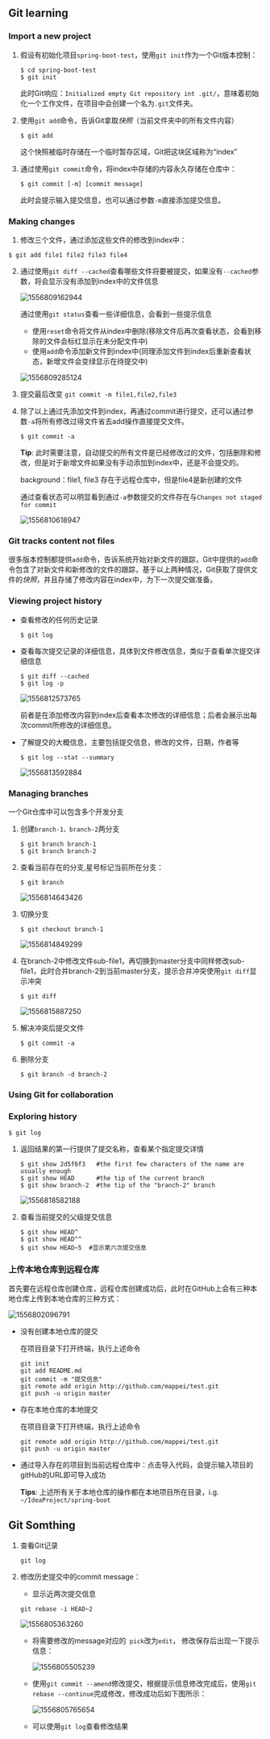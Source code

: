 ## Git learning

### Import a new project

1. 假设有初始化项目``spring-boot-test``，使用``git init``作为一个Git版本控制：

   ```shell
   $ cd spring-boot-test
   $ git init
   ```

   此时Git响应：``Initialized empty Git repository int .git/``，意味着初始化一个工作文件，在项目中会创建一个名为``.git``文件夹。

2. 使用``git add``命令，告诉Git拿取*快照*（当前文件夹中的所有文件内容）

   ```shell 
   $ git add 
   ```

   这个快照被临时存储在一个临时暂存区域，Git把这块区域称为“index”

3. 通过使用``git commit``命令，将index中存储的内容永久存储在仓库中：

   ```shell
   $ git commit [-m] [commit message]
   ```

   此时会提示输入提交信息，也可以通过参数``-m``直接添加提交信息。

### Making changes

1. 修改三个文件，通过添加这些文件的修改到index中：

```shell
$ git add file1 file2 file3 file4
```

2. 通过使用``git diff --cached``查看哪些文件将要被提交，如果没有``--cached``参数，将会显示没有添加到index中的文件信息

   ![1556809162944](/home/mappei/.config/Typora/typora-user-images/1556809162944.png)

   通过使用``git status``查看一些详细信息，会看到一些提示信息

   - 使用``reset``命令将文件从index中删除(移除文件后再次查看状态，会看到移除的文件会标红显示在未分配文件中)
   - 使用``add``命令添加新文件到index中(同理添加文件到index后重新查看状态，新增文件会变绿显示在待提交中)

   ![1556809285124](/home/mappei/.config/Typora/typora-user-images/1556809285124.png)

3. 提交最后改变 ``git commit -m file1,file2,file3 ``

4. 除了以上通过先添加文件到index，再通过commit进行提交，还可以通过参数``-a``将所有修改过得文件省去add操作直接提交文件。

   ```shell
   $ git commit -a
   ```

   **Tip**: 此时需要注意，自动提交的所有文件是已经修改过的文件，包括删除和修改，但是对于新增文件如果没有手动添加到index中，还是不会提交的。

   background：file1, file3  存在于远程仓库中，但是file4是新创建的文件

   通过查看状态可以明显看到通过``-a``参数提交的文件存在与``Changes not staged for commit``

   ![1556810618947](/home/mappei/.config/Typora/typora-user-images/1556810618947.png)

### Git tracks content not files

很多版本控制都提供``add``命令，告诉系统开始对新文件的跟踪，Git中提供的``add``命令包含了对新文件和新修改的文件的跟踪，基于以上两种情况，Git获取了提供文件的*快照*，并且存储了修改内容在index中，为下一次提交做准备。

### Viewing project history

- 查看修改的任何历史记录

  ```shell
  $ git log
  ```

- 查看每次提交记录的详细信息，具体到文件修改信息，类似于查看单次提交详细信息

  ```shell
  $ git diff --cached
  $ git log -p
  ```

  ![1556812573765](/home/mappei/.config/Typora/typora-user-images/1556812573765.png)

  前者是在添加修改内容到index后查看本次修改的详细信息；后者会展示出每次commit所修改的详细信息。

- 了解提交的大概信息，主要包括提交信息，修改的文件，日期，作者等

  ```shell
  $ git log --stat --summary
  ```

  ![1556813592884](/home/mappei/.config/Typora/typora-user-images/1556813592884.png)

### Managing branches

一个Git仓库中可以包含多个开发分支

1. 创建``branch-1，branch-2``两分支

   ```she
   $ git branch branch-1
   $ git branch branch-2
   ```

2. 查看当前存在的分支,星号标记当前所在分支：

   ```shell
   $ git branch
   ```

   ![1556814643426](/home/mappei/.config/Typora/typora-user-images/1556814643426.png)

3. 切换分支

   ```shell
   $ git checkout branch-1
   ```

   ![1556814849299](/home/mappei/.config/Typora/typora-user-images/1556814849299.png)

4. 在branch-2中修改文件sub-file1，再切换到master分支中同样修改sub-file1，此时合并branch-2到当前master分支，提示合并冲突使用``git diff``显示冲突

   ```shell
   $ git diff
   ```

   ![1556815887250](/home/mappei/.config/Typora/typora-user-images/1556815887250.png)

5. 解决冲突后提交文件

   ```shell
   $ git commit -a
   ```

6. 删除分支

   ```shell
   $ git branch -d branch-2
   ```

### Using Git for collaboration

### Exploring history

```shell
$ git log
```

1. 返回结果的第一行提供了提交名称，查看某个指定提交详情

   ```shell
   $ git show 2d5f6f3   #the first few characters of the name are usually enough
   $ git show HEAD      #the tip of the current branch
   $ git show branch-2  #the tip of the "branch-2" branch
   ```

   ![1556818582188](/home/mappei/.config/Typora/typora-user-images/1556818582188.png)

2. 查看当前提交的父级提交信息

   ```shell
   $ git show HEAD^
   $ git show HEAD^^
   $ git show HEAD~5  #显示第六次提交信息
   ```

### 上传本地仓库到远程仓库

首先要在远程仓库创建仓库，远程仓库创建成功后，此时在GitHub上会有三种本地仓库上传到本地仓库的三种方式：

![1556802096791](/home/mappei/.config/Typora/typora-user-images/1556802096791.png)

- 没有创建本地仓库的提交

  在项目目录下打开终端，执行上述命令

  ```shell
  git init
  git add README.md
  git commit -m "提交信息"
  git remote add origin http://github.com/mappei/test.git
  git push -u origin master
  ```

- 存在本地仓库的本地提交

  在项目目录下打开终端，执行上述命令

  ```shell
  git remote add origin http://github.com/mappei/test.git
  git push -u origin master
  ```

- 通过导入存在的项目到当前远程仓库中：点击导入代码，会提示输入项目的gitHub的URL即可导入成功

  **Tips**: 上述所有关于本地仓库的操作都在本地项目所在目录，i.g. ``~/IdeaProject/spring-boot``

## Git Somthing 

1. 查看Git记录

   ```shell
   git log
   ```

2. 修改历史提交中的commit message：

   - 显示近两次提交信息

   ```shell
   git rebase -i HEAD~2
   ```

   ![1556805363260](/home/mappei/.config/Typora/typora-user-images/1556805363260.png)

   - 将需要修改的message对应的`` pick``改为``edit``， 修改保存后出现一下提示信息：

     ![1556805505239](/home/mappei/.config/Typora/typora-user-images/1556805505239.png)

   - 使用``git commit --amend``修改提交，根据提示信息修改完成后，使用``git rebase --continue``完成修改，修改成功后如下图所示：

     ![1556805765654](/home/mappei/.config/Typora/typora-user-images/1556805765654.png)

   - 可以使用``git log``查看修改结果
